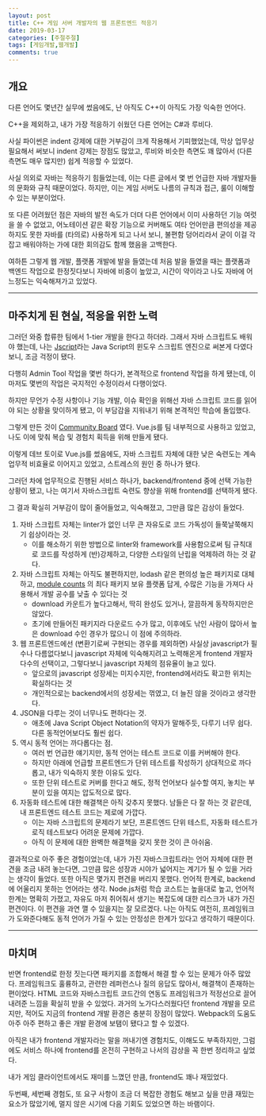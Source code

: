 ```yaml
---
layout: post
title: C++ 게임 서버 개발자의 웹 프론트엔드 적응기
date: 2019-03-17
categories: [주절주절]
tags: [게임개발,웹개발]
comments: true
---
```


## 개요

다른 언어도 몇년간 실무에 썼음에도, 난 아직도 C++이 아직도 가장 익숙한 언어다.

C++을 제외하고, 내가 가장 적응하기 쉬웠던 다른 언어는 C#과 루비다.

사실 파이썬은 indent 강제에 대한 거부감이 크게 작용해서 기피했었는데, 막상 업무상 필요해서 써보니 indent 강제는 장점도 많았고, 루비와 비슷한 측면도 꽤 많아서 (다른 측면도 매우 많지만) 쉽게 적응할 수 있었다.

사실 의외로 자바는 적응하기 힘들었는데, 이는 다른 글에서 몇 번 언급한 자바 개발자들의 문화와 규칙 때문이었다. 하지만, 이는 게임 서버도 나름의 규칙과 접근, 룰이 이해할 수 있는 부분이었다.

또 다른 어려웠던 점은 자바의 발전 속도가 더뎌 다른 언어에서 이미 사용하던 기능 여럿을 쓸 수 없었고, 어노테이션 같은 확장 기능으로 커버해도 여타 언어만큼 편의성을 제공하지도 못한 자바를 (타의로) 사용하게 되고 나서 보니, 불편함 덩어리라서 굳이 이걸 각 잡고 배워야하는 가에 대한 회의감도 함께 했음을 고백한다.

여하튼 그렇게 웹 개발, 플랫폼 개발에 발을 들였는데 처음 발을 들였을 때는 플랫폼과 백엔드 작업으로 한정짓다보니 자바에 비중이 높았고, 시간이 약이라고 나도 자바에 어느정도는 익숙해져가고 있었다.

---

## 마주치게 된 현실, 적응을 위한 노력

그러던 와중 합류한 팀에서 1-tier 개발을 한다고 하더라. 그래서 자바 스크립트도 배워야 했는데, 나는 [Jscript](https://ko.wikipedia.org/wiki/J%EC%8A%A4%ED%81%AC%EB%A6%BD%ED%8A%B8)라는 Java Script의 윈도우 스크립트 엔진으로 써본게 다였다보니, 조금 걱정이 됐다.

다행히 Admin Tool 작업을 몇번 하다가, 본격적으로 frontend 작업을 하게 됐는데, 이 마저도 몇번의 작업은 국지적인 수정이라서 다행이었다.

하지만 무언가 수정 사항이나 기능 개발, 이슈 확인을 위해선 자바 스크립트 코드를 읽어야 되는 상황을 맞이하게 됐고, 이 부담감을 지워내기 위해 본격적인 학습에 돌입했다.

그렇게 만든 것이 [Community Board](https://github.com/elky84/community_board) 였다.
Vue.js를 팀 내부적으로 사용하고 있었고, 나도 이에 맞춰 복습 및 경험치 획득을 위해 만들게 됐다. 

이렇게 데브 토이로 Vue.js를 썼음에도, 자바 스크립트 자체에 대한 낮은 숙련도는 계속 업무적 비효율로 이어지고 있었고, 스트레스의 원인 중 하나가 됐다.

그러던 차에 업무적으로 진행된 서비스 하나가, backend/frontend 중에 선택 가능한 상황이 됐고, 나는 여기서 자바스크립트 숙련도 향상을 위해 frontend를 선택하게 됐다.

그 결과 확실히 거부감이 많이 줄어들었고, 익숙해졌고, 그만큼 많은 감상이 들었다.

1. 자바 스크립트 자체는 linter가 없인 너무 큰 자유도로 코드 가독성이 들쭉날쭉해지기 쉽상이라는 것.
   * 이를 해소하기 위한 방법으로 linter와 framework를 사용함으로써 팀 규칙대로 코드를 작성하게 (반)강제하고, 다양한 스타일의 난립을 억제하려 하는 것 같다.
2. 자바 스크립트 자체는 아직도 불편하지만, lodash 같은 편의성 높은 패키지로 대체하고, [module counts](http://www.modulecounts.com/) 의 최다 패키지 보유 플랫폼 답게, 수많은 기능을 가져다 사용해서 개발 공수를 낮출 수 있다는 것
   * download 카운트가 높다고해서, 딱히 완성도 있거나, 깔끔하게 동작하지만은 않았다.
   * 초기에 만들어진 패키지라 다운로드 수가 많고, 이후에도 낚인 사람이 많아서 높은 download 수인 경우가 많으니 이 점에 주의하라.
3. 웹 프론트엔드에선 (변환기로써 구현되는 경우를 제외하면) 사실상 javascript가 필수나 다름없다보니 javascript 자체에 익숙해지려고 노력해온게 frontend 개발자 다수의 선택이고, 그렇다보니 javascript 자체의 점유율이 늘고 있다.
   * 앞으로의 javascript 성장세는 미지수지만, frontend에서라도 확고한 위치는 확실하다는 것
   * 개인적으로는 backend에서의 성장세는 꺾였고, 더 늘진 않을 것이라고 생각한다.
4. JSON을 다루는 것이 너무나도 편하다는 것.
   * 애초에 Java Script Object Notation의 약자가 말해주듯, 다루기 너무 쉽다. 다른 동적언어보다도 훨씬 쉽다.
5. 역시 동적 언어는 까다롭다는 점.
   * 여러 번 언급한 얘기지만, 동적 언어는 테스트 코드로 이를 커버해야 한다.
   * 하지만 아래에 언급할 프론트엔드가 단위 테스트를 작성하기 상대적으로 까다롭고, 내가 익숙하지 못한 이유도 있다.
   * 또한 단위 테스트로 커버를 한다고 해도, 정적 언어보다 실수할 여지, 놓치는 부분이 있을 여지는 압도적으로 많다.
6. 자동화 테스트에 대한 해결책은 아직 갖추지 못했다. 남들은 다 잘 하는 것 같은데, 내 프론트엔드 테스트 코드는 제로에 가깝다.
   * 이는 자바 스크립트의 문제라기 보단, 프론트엔드 단위 테스트, 자동화 테스트가 로직 테스트보다 어려운 문제에 가깝다.
   * 아직 이 문제에 대한 완벽한 해결책을 갖지 못한 것이 큰 아쉬움.

결과적으로 아주 좋은 경험이었는데, 내가 가진 자바스크립트라는 언어 자체에 대한 편견을 조금 내려 놓는다면, 그만큼 많은 성장과 시야가 넓어지는 계기가 될 수 있을 거라는 생각이 들었다.
또한 아직은 몇가지 편견을 버리지 못했다. 언어적 한계로, backend에 어울리지 못하는 언어라는 생각. Node.js처럼 학습 코스트는 높을대로 높고, 언어적 한계는 명확히 가졌고, 자유도 마저 쥐어줘서 생기는 복잡도에 대한 리스크가 내가 가진 편견이다.
이 편견을 과연 깰 수 있을지는 잘 모르겠다. 나는 아직도 여전히, 프레임워크가 도와준다해도 동적 언어가 가질 수 있는 안정성은 한계가 있다고 생각하기 때문이다.

---

## 마치며

반면 frontend로 한정 짓는다면 패키지를 조합해서 해결 할 수 있는 문제가 아주 많았다. 프레임워크도 훌륭하고, 관련한 레퍼런스나 질의 응답도 많아서, 해결책이 존재하는 편이었다. HTML 코드와 자바스크립트 코드간의 연동도 프레임워크가 적정선으로 끌어내려준 느낌을 확실히 받을 수 있었다.
과거의 노가다스러웠다던 frontend 개발을 모르지만, 적어도 지금의 frontend 개발 환경은 충분히 장점이 많았다. Webpack의 도움도 아주 아주 편하고 좋은 개발 환경에 보탬이 됐다고 할 수 있겠다.

아직은 내가 frontend 개발자라는 말을 꺼내기엔 경험치도, 이해도도 부족하지만, 그럼에도 서비스 하나에 frontend를 온전히 구현하고 나서의 감상을 꼭 한번 정리하고 싶었다.

내가 게임 클라이언트에서도 재미를 느꼈던 만큼, frontend도 꽤나 재밌었다.

두번째, 세번째 경험도, 또 요구 사항이 조금 더 복잡한 경험도 해보고 싶을 만큼 재밌는 요소가 많았기에, 멀지 않은 시기에 다음 기회도 있었으면 하는 바램이다.